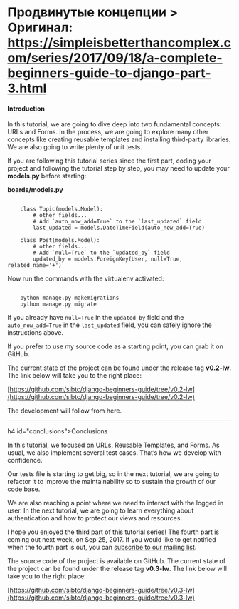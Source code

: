 # Продвинутые концепции > Оригинал: https://simpleisbetterthancomplex.com/series/2017/09/18/a-complete-beginners-guide-to-django-part-3.html

#### Introduction

In this tutorial, we are going to dive deep into two fundamental concepts: URLs and Forms. In the process, we are going to explore many other concepts like creating reusable templates and installing third-party libraries. We are also going to write plenty of unit tests.

If you are following this tutorial series since the first part, coding your project and following the tutorial step by step, you may need to update your **models.py** before starting:

**boards/models.py**

```

    class Topic(models.Model):
        # other fields...
        # Add `auto_now_add=True` to the `last_updated` field
        last_updated = models.DateTimeField(auto_now_add=True)

    class Post(models.Model):
        # other fields...
        # Add `null=True` to the `updated_by` field
        updated_by = models.ForeignKey(User, null=True, related_name='+')

```

Now run the commands with the virtualenv activated:

```

    python manage.py makemigrations
    python manage.py migrate

```

If you already have `null=True` in the `updated_by` field and the `auto_now_add=True` in the `last_updated` field, you can safely ignore the instructions above.

If you prefer to use my source code as a starting point, you can grab it on GitHub.

The current state of the project can be found under the release tag **v0.2-lw**. The link below will take you to the right place:

[https://github.com/sibtc/django-beginners-guide/tree/v0.2-lw](https://github.com/sibtc/django-beginners-guide/tree/v0.2-lw)

The development will follow from here.

* * *

h4 id="conclusions">Conclusions

In this tutorial, we focused on URLs, Reusable Templates, and Forms. As usual, we also implement several test cases. That’s how we develop with confidence.

Our tests file is starting to get big, so in the next tutorial, we are going to refactor it to improve the maintainability so to sustain the growth of our code base.

We are also reaching a point where we need to interact with the logged in user. In the next tutorial, we are going to learn everything about authentication and how to protect our views and resources.

I hope you enjoyed the third part of this tutorial series! The fourth part is coming out next week, on Sep 25, 2017. If you would like to get notified when the fourth part is out, you can [subscribe to our mailing list](http://eepurl.com/b0gR51).

The source code of the project is available on GitHub. The current state of the project can be found under the release tag **v0.3-lw**. The link below will take you to the right place:

[https://github.com/sibtc/django-beginners-guide/tree/v0.3-lw](https://github.com/sibtc/django-beginners-guide/tree/v0.3-lw)